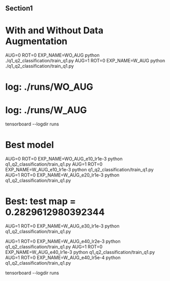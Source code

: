 
## Section1
# With and Without Data Augmentation
AUG=0 ROT=0 EXP_NAME=WO_AUG  python ./q1_q2_classification/train_q1.py
AUG=1 ROT=0 EXP_NAME=W_AUG  python ./q1_q2_classification/train_q1.py

# log: ./runs/WO_AUG
# log: ./runs/W_AUG

tensorboard --logdir runs

# Best model 
AUG=0 ROT=0 EXP_NAME=WO_AUG_e10_lr1e-3  python q1_q2_classification/train_q1.py
AUG=1 ROT=0 EXP_NAME=W_AUG_e10_lr1e-3  python q1_q2_classification/train_q1.py
AUG=1 ROT=0 EXP_NAME=W_AUG_e20_lr1e-3  python q1_q2_classification/train_q1.py

# Best: test map = 0.2829612980392344
AUG=1 ROT=0 EXP_NAME=W_AUG_e30_lr1e-3  python q1_q2_classification/train_q1.py

AUG=1 ROT=0 EXP_NAME=W_AUG_e40_lr2e-3  python q1_q2_classification/train_q1.py
AUG=1 ROT=0 EXP_NAME=W_AUG_e40_lr1e-3  python q1_q2_classification/train_q1.py
AUG=1 ROT=0 EXP_NAME=W_AUG_e40_lr5e-4  python q1_q2_classification/train_q1.py

tensorboard --logdir runs